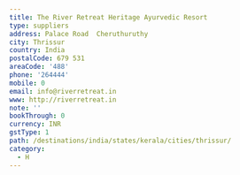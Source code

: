 ```yaml
---
title: The River Retreat Heritage Ayurvedic Resort
type: suppliers
address: Palace Road  Cheruthuruthy
city: Thrissur
country: India
postalCode: 679 531
areaCode: '488'
phone: '264444'
mobile: 0
email: info@riverretreat.in
www: http://riverretreat.in
note: ''
bookThrough: 0
currency: INR
gstType: 1
path: /destinations/india/states/kerala/cities/thrissur/
category:
  - H
---
```


